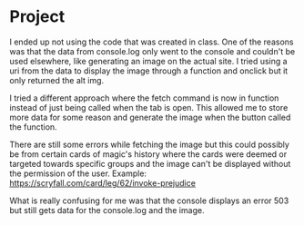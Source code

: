 # Project
I ended up not using the code that was created in class. 
One of the reasons was that the data from console.log only went to the console and couldn't be used elsewhere,
like generating an image on the actual site. 
I tried using a uri from the data to display the image through a function and onclick but it only returned the alt img. 

I tried a different approach where the fetch command is now in function instead of just being called when the tab is open.
This allowed me to store more data for some reason and generate the image when the button called the function.

There are still some errors while fetching the image but this could possibly be from certain cards of magic's history where the cards were
deemed or targeted towards specific groups and the image can't be displayed without the permission of the user. 
Example: https://scryfall.com/card/leg/62/invoke-prejudice

What is really confusing for me was that the console displays an error 503 but still gets data for the console.log and the image.

